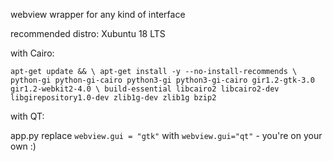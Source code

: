 webview wrapper for any kind of interface

recommended distro: Xubuntu 18 LTS

with Cairo:

`
  apt-get update && \
  apt-get install -y --no-install-recommends \
  python-gi python-gi-cairo python3-gi python3-gi-cairo gir1.2-gtk-3.0 gir1.2-webkit2-4.0 \
  build-essential libcairo2 libcairo2-dev libgirepository1.0-dev zlib1g-dev zlib1g bzip2
`

with QT:

app.py replace `webview.gui = "gtk"` with `webview.gui="qt"` - you're on your own :)
